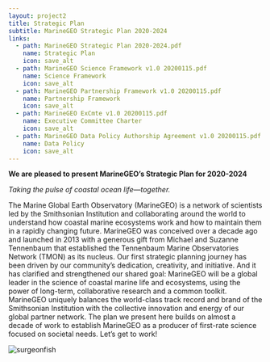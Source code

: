 ```yaml
---
layout: project2
title: Strategic Plan
subtitle: MarineGEO Strategic Plan 2020-2024
links:
  - path: MarineGEO Strategic Plan 2020-2024.pdf
    name: Strategic Plan
    icon: save_alt
  - path: MarineGEO Science Framework v1.0 20200115.pdf
    name: Science Framework
    icon: save_alt
  - path: MarineGEO Partnership Framework v1.0 20200115.pdf
    name: Partnership Framework
    icon: save_alt
  - path: MarineGEO ExCmte v1.0 20200115.pdf
    name: Executive Committee Charter
    icon: save_alt
  - path: MarineGEO Data Policy Authorship Agreement v1.0 20200115.pdf
    name: Data Policy
    icon: save_alt
---
```


**We are pleased to present MarineGEO’s Strategic Plan for 2020-2024**

*Taking the pulse of coastal ocean life—together.*

The Marine Global Earth Observatory (MarineGEO) is a network of scientists led by the Smithsonian Institution and collaborating around the world to understand how coastal marine ecosystems work and how to maintain them in a rapidly changing future. MarineGEO was conceived over a decade ago and launched in 2013 with a generous gift from Michael and Suzanne Tennenbaum that established the Tennenbaum Marine Observatories Network (TMON) as its nucleus. Our first strategic planning journey has been driven by our community’s dedication, creativity, and initiative. And it has clarified and strengthened our shared goal: MarineGEO will be a global leader in the science of coastal marine life and ecosystems, using the power of long-term, collaborative research and a common toolkit. MarineGEO uniquely balances the world-class track record and brand of the Smithsonian Institution with the collective innovation and energy of our global partner network. The plan we present here builds on almost a decade of work to establish MarineGEO as a producer of first-rate science focused on societal needs. Let’s get to work!

![surgeonfish]({{site.baseurl}}/assets/strategic-plan/surgeonfish.png)
